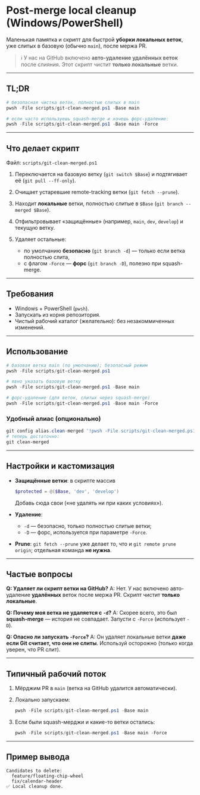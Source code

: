 # Post-merge local cleanup (Windows/PowerShell)

Маленькая памятка и скрипт для быстрой **уборки локальных веток**, уже слитых в базовую (обычно `main`), после мержа PR.

> ℹ️ У нас на GitHub включено **авто-удаление удалённых веток** после слияния. Этот скрипт чистит **только локальные** ветки.

---

## TL;DR

```powershell
# безопасная чистка веток, полностью слитых в main
pwsh -File scripts/git-clean-merged.ps1 -Base main

# если часто используешь squash-merge и хочешь форс-удаление:
pwsh -File scripts/git-clean-merged.ps1 -Base main -Force
```

---

## Что делает скрипт

Файл: `scripts/git-clean-merged.ps1`

1. Переключается на базовую ветку (`git switch $Base`) и подтягивает её (`git pull --ff-only`).
2. Очищает устаревшие remote-tracking ветки (`git fetch --prune`).
3. Находит **локальные** ветки, полностью слитые в `$Base` (`git branch --merged $Base`).
4. Отфильтровывает «защищённые» (например, `main`, `dev`, `develop`) и текущую ветку.
5. Удаляет остальные:

   * по умолчанию **безопасно** (`git branch -d`) — только если ветка полностью слита,
   * с флагом `-Force` — **форс** (`git branch -D`), полезно при squash-merge.

---

## Требования

* Windows + PowerShell (`pwsh`).
* Запускать из корня репозитория.
* Чистый рабочий каталог (желательно): без незакоммиченных изменений.

---

## Использование

```powershell
# базовая ветка main (по умолчанию); безопасный режим
pwsh -File scripts/git-clean-merged.ps1

# явно указать базовую ветку
pwsh -File scripts/git-clean-merged.ps1 -Base main

# форс-удаление (для веток, слитых через squash-merge)
pwsh -File scripts/git-clean-merged.ps1 -Base main -Force
```

### Удобный алиас (опционально)

```powershell
git config alias.clean-merged '!pwsh -File scripts/git-clean-merged.ps1'
# теперь достаточно:
git clean-merged
```

---

## Настройки и кастомизация

* **Защищённые ветки**: в скрипте массив

  ```powershell
  $protected = @($Base, 'dev', 'develop')
  ```

  Добавь сюда свои («не удалять ни при каких условиях»).

* **Удаление**:

  * `-d` — безопасно, только полностью слитые ветки;
  * `-D` — форс, используется при параметре `-Force`.

* **Prune**: `git fetch --prune` уже делает то, что и `git remote prune origin`; отдельная команда **не нужна**.

---

## Частые вопросы

**Q: Удаляет ли скрипт ветки на GitHub?**
A: Нет. У нас включено авто-удаление **удалённых** веток после мержа PR. Скрипт чистит **только локальные**.

**Q: Почему моя ветка не удаляется с `-d`?**
A: Скорее всего, это был **squash-merge** — история не совпадает. Запусти с `-Force` (использует `-D`).

**Q: Опасно ли запускать `-Force`?**
A: Он удаляет локальные ветки **даже если Git считает, что они не слиты**. Используй осторожно (только когда уверен, что PR слит).

---

## Типичный рабочий поток

1. Мёрджим PR в `main` (ветка на GitHub удалится автоматически).
2. Локально запускаем:

   ```powershell
   pwsh -File scripts/git-clean-merged.ps1 -Base main
   ```
3. Если были squash-мерджи и какие-то ветки остались:

   ```powershell
   pwsh -File scripts/git-clean-merged.ps1 -Base main -Force
   ```

---

## Пример вывода

```
Candidates to delete:
  feature/floating-chip-wheel
  fix/calendar-header
✅ Local cleanup done.
```
